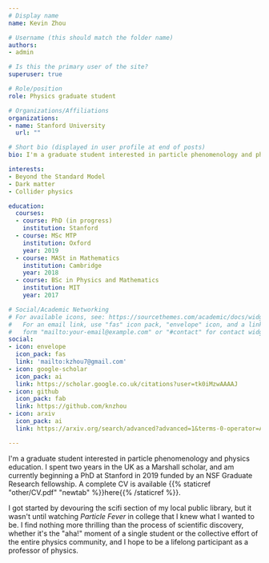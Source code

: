 ```yaml
---
# Display name
name: Kevin Zhou

# Username (this should match the folder name)
authors:
- admin

# Is this the primary user of the site?
superuser: true

# Role/position
role: Physics graduate student

# Organizations/Affiliations
organizations:
- name: Stanford University
  url: ""

# Short bio (displayed in user profile at end of posts)
bio: I'm a graduate student interested in particle phenomenology and physics education.

interests:
- Beyond the Standard Model
- Dark matter
- Collider physics

education:
  courses:
  - course: PhD (in progress)
    institution: Stanford
  - course: MSc MTP
    institution: Oxford
    year: 2019
  - course: MASt in Mathematics
    institution: Cambridge
    year: 2018
  - course: BSc in Physics and Mathematics
    institution: MIT
    year: 2017

# Social/Academic Networking
# For available icons, see: https://sourcethemes.com/academic/docs/widgets/#icons
#   For an email link, use "fas" icon pack, "envelope" icon, and a link in the
#   form "mailto:your-email@example.com" or "#contact" for contact widget.
social:
- icon: envelope
  icon_pack: fas
  link: 'mailto:kzhou7@gmail.com'
- icon: google-scholar
  icon_pack: ai
  link: https://scholar.google.co.uk/citations?user=tk0iMzwAAAAJ
- icon: github
  icon_pack: fab
  link: https://github.com/knzhou
- icon: arxiv
  icon_pack: ai
  link: https://arxiv.org/search/advanced?advanced=1&terms-0-operator=AND&terms-0-term=%22Kevin+Zhou%22&terms-0-field=author&classification-physics=y&classification-physics_archives=all&date-filter_by=all_dates&date-year=&date-from_date=&date-to_date=&date-date_type=submitted_date&abstracts=show&size=50&order=-announced_date_first

---
```


I'm a graduate student interested in particle phenomenology and physics education. I spent two years in the UK as a Marshall scholar, and am currently beginning a PhD at Stanford in 2019 funded by an NSF Graduate Research fellowship. A complete CV is available {{% staticref "other/CV.pdf" "newtab" %}}here{{% /staticref %}}. 

I got started by devouring the scifi section of my local public library, but it wasn't until watching *Particle Fever* in college that I knew what I wanted to be. I find nothing more thrilling than the process of scientific discovery, whether it's the "aha!" moment of a single student or the collective effort of the entire physics community, and I hope to be a lifelong participant as a professor of physics.

